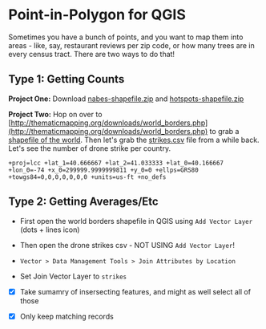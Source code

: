 # Point-in-Polygon for QGIS

Sometimes you have a bunch of points, and you want to map them into areas - like, say, restaurant reviews per zip code, or how many trees are in every census tract. There are two ways to do that!

## Type 1: Getting Counts

**Project One:** Download [nabes-shapefile.zip](https://github.com/ledeprogram/courses/raw/master/foundations/mapping/qgis/nabes-shapefile.zip) and [hotspots-shapefile.zip](https://github.com/ledeprogram/courses/raw/master/foundations/mapping/qgis/hotspots-shapefile.zip)

**Project Two:** Hop on over to [http://thematicmapping.org/downloads/world_borders.php](http://thematicmapping.org/downloads/world_borders.php) to grab a [shapefile of the world](http://thematicmapping.org/downloads/TM_WORLD_BORDERS-0.3.zip). Then let's grab the [strikes.csv](https://raw.githubusercontent.com/ledeprogram/courses/master/foundations/mapping/qgis/strikes.csv) file from a while back. Let's see the number of drone strike per country.

`+proj=lcc +lat_1=40.666667 +lat_2=41.033333 +lat_0=40.166667 +lon_0=-74 +x_0=299999.9999999811 +y_0=0 +ellps=GRS80 +towgs84=0,0,0,0,0,0,0 +units=us-ft +no_defs`

## Type 2: Getting Averages/Etc

* First open the world borders shapefile in QGIS using `Add Vector Layer` (dots + lines icon)

* Then open the drone strikes csv - NOT USING `Add Vector Layer`!

* `Vector > Data Management Tools > Join Attributes by Location`

* Set Join Vector Layer to `strikes`

* [X] Take sumamry of insersecting features, and might as well select all of those

* [X] Only keep matching records